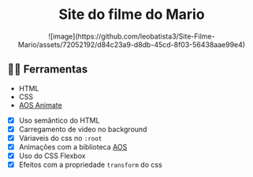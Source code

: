 <h1 align="center">
  Site do filme do Mario
</h1>

<p align="center">
  ![image](https://github.com/leobatista3/Site-Filme-Mario/assets/72052192/d84c23a9-d8db-45cd-8f03-56438aae99e4)

</p>

## 👷‍♂️ Ferramentas

- HTML
- CSS
- [AOS Animate](https://michalsnik.github.io/aos/)

- [x] Uso semântico do HTML
- [x] Carregamento de video no background
- [x] Váriaveis do css no `:root`
- [x] Animações com a biblioteca [AOS](https://michalsnik.github.io/aos/)
- [x] Uso do CSS Flexbox
- [x] Efeitos com a propriedade `transform` do css
